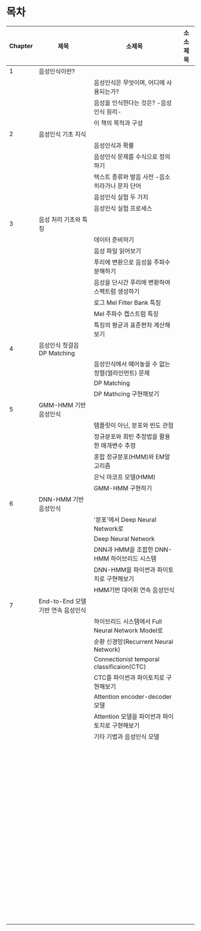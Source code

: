 # 목차

| Chapter | 제목                       | 소제목                                       | 소소제목 |
|-------|--------------------------|-------------------------------------------|------|
| 1     | 음성인식이란?                  |                                           |      |
|       |                          | 음성인식은 무엇이며, 어디에 사용되는가?                    |      |
|       |                          | 음성을 인식한다는 것은? -음성인식 원리-                   |      |
|       |                          | 이 책의 목적과 구성                               |      |
| 2     | 음성인식 기초 지식               |                                           |      |
|       |                          | 음성인식과 확률                                  |      |
|       |                          | 음성인식 문제를 수식으로 정의하기                        |      |
|       |                          | 텍스트 종류와 발음 사전 -음소 히라가나 문자 단어              |      |
|       |                          | 음성인식 실험 두 가지                              |      |
|       |                          | 음성인식 실험 프로세스                              |      |
| 3     | 음성 처리 기초와 특징             |                                           |      |
|       |                          | 데이터 준비하기                                  |      |
|       |                          | 음성 파일 읽어보기                                |      |
|       |                          | 푸리에 변환으로 음성을 주파수 분해하기                     |      |
|       |                          | 음성을 단시간 푸리에 변환하여 스펙트럼 생성하기                |      |
|       |                          | 로그 Mel Filter Bank 특징                     |      |
|       |                          | Mel 주파수 켑스트럼 특징                           |      |
|       |                          | 특징의 평균과 표준편차 계산해보기                        |      |
| 4     | 음성인식 첫걸음 DP Matching     |                                           |      |
|       |                          | 음성인식에서 떼어놓을 수 없는 정렬(얼라인먼트) 문제             |      |
|       |                          | DP Matching                               |      |
|       |                          | DP Mathcing 구현해보기                         |      |
| 5     | GMM-HMM 기반 음성인식          |                                           |      |
|       |                          | 템플릿이 아닌, 분포와 빈도 관점                        |      |
|       |                          | 정규분포와 최빈 추정법을 활용한 매개변수 추정                 |      |
|       |                          | 혼합 정규분포(HMM)와 EM알고리즘                      |      |
|       |                          | 은닉 마코프 모델(HMM)                            |      |
|       |                          | GMM-HMM 구현하기                              |      |
| 6     | DNN-HMM 기반 음성인식          |                                           |      |
|       |                          | '분포'에서 Deep Neural Network로               |      |
|       |                          | Deep Neural Network                       |      |
|       |                          | DNN과 HMM을 조합한 DNN-HMM 하이브리드 시스템           |      |
|       |                          | DNN-HMM을 파이썬과 파이토치로 구현해보기                 |      |
|       |                          | HMM기반 대어휘 연속 음성인식                         |      |
| 7     | End-to-End 모델 기반 연속 음성인식 |                                           |      |
|       |                          | 하이브리드 시스템에서 Full Neural Network Model로    |      |
|       |                          | 순환 신경망(Recurrent Neural Network)          |      |
|       |                          | Connectionist temporal classificaion(CTC) |      |
|       |                          | CTC를 파이썬과 파이토치로 구현해보기                     |      |
|       |                          | Attention encoder-decoder 모델              |      |
|       |                          | Attention 모델을 파이썬과 파이토치로 구현해보기            |      |
|       |                          | 기타 기법과 음성인식 모델                            |      |
|       |                          |                                           |      |
|       |                          |                                           |      |
|       |                          |                                           |      |
|       |                          |                                           |      |
|       |                          |                                           |      |
|       |                          |                                           |      |
|       |                          |                                           |      |
|       |                          |                                           |      |
|       |                          |                                           |      |
|       |                          |                                           |      |
|       |                          |                                           |      |
|       |                          |                                           |      |
|       |                          |                                           |      |
|       |                          |                                           |      |
|       |                          |                                           |      |
|       |                          |                                           |      |
|       |                          |                                           |      |
|       |                          |                                           |      |
|       |                          |                                           |      |
|       |                          |                                           |      |
|       |                          |                                           |      |
|       |                          |                                           |      |
|       |                          |                                           |      |
|       |                          |                                           |      |
|       |                          |                                           |      |
|       |                          |                                           |      |
|       |                          |                                           |      |
|       |                          |                                           |      |
|       |                          |                                           |      |
|       |                          |                                           |      |
|       |                          |                                           |      |
|       |                          |                                           |      |
|       |                          |                                           |      |
|       |                          |                                           |      |
|       |                          |                                           |      |
|       |                          |                                           |      |
|       |                          |                                           |      |
|       |                          |                                           |      |
|       |                          |                                           |      |
|       |                          |                                           |      |
|       |                          |                                           |      |
|       |                          |                                           |      |
|       |                          |                                           |      |
|       |                          |                                           |      |
|       |                          |                                           |      |
|       |                          |                                           |      |
|       |                          |                                           |      |
|       |                          |                                           |      |
|       |                          |                                           |      |
|       |                          |                                           |      |
|       |                          |                                           |      |
|       |                          |                                           |      |
|       |                          |                                           |      |
|       |                          |                                           |      |
|       |                          |                                           |      |
|       |                          |                                           |      |
|       |                          |                                           |      |
|       |                          |                                           |      |
|       |                          |                                           |      |
|       |                          |                                           |      |
|       |                          |                                           |      |
|       |                          |                                           |      |
|       |                          |                                           |      |
|       |                          |                                           |      |
|       |                          |                                           |      |
|       |                          |                                           |      |
|       |                          |                                           |      |
|       |                          |                                           |      |
|       |                          |                                           |      |
|       |                          |                                           |      |
|       |                          |                                           |      |
|       |                          |                                           |      |
|       |                          |                                           |      |
|       |                          |                                           |      |
|       |                          |                                           |      |
|       |                          |                                           |      |
|       |                          |                                           |      |
|       |                          |                                           |      |
|       |                          |                                           |      |
|       |                          |                                           |      |
|       |                          |                                           |      |

